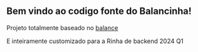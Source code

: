 ## Bem vindo ao codigo fonte do Balancinha!

Projeto totalmente baseado no [balance](https://balance.inlab.net/)

E inteiramente customizado para a Rinha de backend 2024 Q1